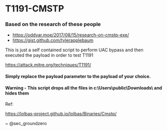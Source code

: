 # T1191-CMSTP


### Based on the research of these people

* https://oddvar.moe/2017/08/15/research-on-cmstp-exe/
* https://gist.github.com/tylerapplebaum

This is just a self contained script to perform UAC bypass and then executed the payload in order to test T1191

https://attack.mitre.org/techniques/T1191/

#### Simply replace the payload parameter to the payload of your choice.

#### Warning - This script drops all the files in c:\Users\public\Downloads\ and hides them

Ref:

https://lolbas-project.github.io/lolbas/Binaries/Cmstp/


~ @sec_groundzero



